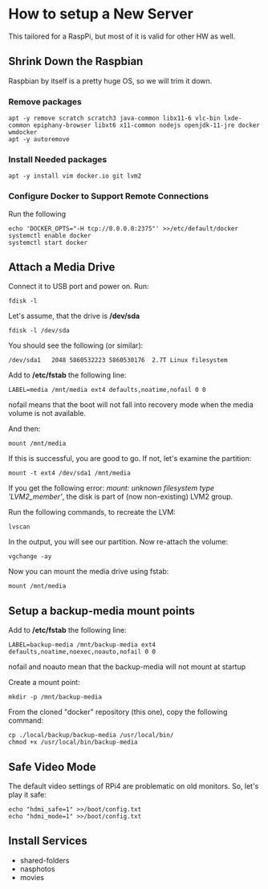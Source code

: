 # How to setup a New Server

This tailored for a RaspPi, but most of it is valid for other HW as well.

## Shrink Down the Raspbian

Raspbian by itself is a pretty huge OS, so we will trim it down.

### Remove packages

```
apt -y remove scratch scratch3 java-common libx11-6 vlc-bin lxde-common epiphany-browser libxt6 x11-common nodejs openjdk-11-jre docker wmdocker
apt -y autoremove
```
### Install Needed packages

```
apt -y install vim docker.io git lvm2
```

### Configure Docker to Support Remote Connections

Run the following
```
echo 'DOCKER_OPTS="-H tcp://0.0.0.0:2375"' >>/etc/default/docker
systemctl enable docker
systemctl start docker
```

## Attach a Media Drive

Connect it to USB port and power on. Run:
```
fdisk -l
```
Let's assume, that the drive is **/dev/sda**
```
fdisk -l /dev/sda
```
You should see the following (or similar):
```
/dev/sda1   2048 5860532223 5860530176  2.7T Linux filesystem
```
Add to **/etc/fstab** the following line:
```
LABEL=media /mnt/media ext4 defaults,noatime,nofail 0 0
```
nofail means that the boot will not fall into recovery mode when the media volume is not available.


And then:
```
mount /mnt/media
```
If this is successful, you are good to go. If not, let's examine the partition:
```
mount -t ext4 /dev/sda1 /mnt/media
```
If you get the following error: *mount: unknown filesystem type 'LVM2_member'*, the disk is part of (now non-existing) LVM2 group.

Run the following commands, to recreate the LVM:
```
lvscan
```
In the output, you will see our partition. Now re-attach the volume:
```
vgchange -ay
```
Now you can mount the media drive using fstab:
```
mount /mnt/media
```

## Setup a backup-media mount points

Add to **/etc/fstab** the following line:
```
LABEL=backup-media /mnt/backup-media ext4 defaults,noatime,noexec,noauto,nofail 0 0
```
nofail and noauto mean that the backup-media will not mount at startup

Create a mount point:
```
mkdir -p /mnt/backup-media
```

From the cloned "docker" repository (this one), copy the following command:

```
cp ./local/backup/backup-media /usr/local/bin/
chmod +x /usr/local/bin/backup-media
```

## Safe Video Mode

The default video settings of RPi4 are problematic on old monitors. So, let's play it safe:

```
echo "hdmi_safe=1" >>/boot/config.txt
echo "hdmi_mode=1" >>/boot/config.txt
```

## Install Services

* shared-folders
* nasphotos
* movies

